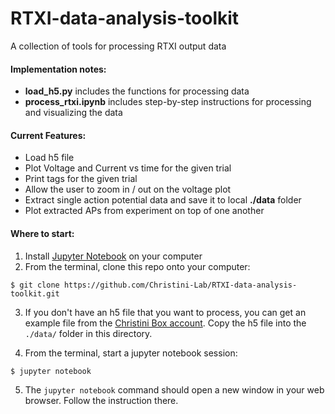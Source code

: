 # RTXI-data-analysis-toolkit
A collection of tools for processing RTXI output data

#### Implementation notes:
- **load_h5.py** includes the functions for processing data
- **process_rtxi.ipynb** includes step-by-step instructions for processing and visualizing the data

#### Current Features:
- Load h5 file
- Plot Voltage and Current vs time for the given trial
- Print tags for the given trial
- Allow the user to zoom in / out on the voltage plot
- Extract single action potential data and save it to local **./data** folder
- Plot extracted APs from experiment on top of one another

#### Where to start:

1. Install [Jupyter Notebook](https://jupyter.org/install) on your computer
2. From the terminal, clone this repo onto your computer:
```
$ git clone https://github.com/Christini-Lab/RTXI-data-analysis-toolkit.git
```
3. If you don't have an h5 file that you want to process, you can get an example file from the [Christini Box account](https://cornell.app.box.com/folder/78710760726). Copy the h5 file into the `./data/` folder in this directory.

4. From the terminal, start a jupyter notebook session:
```
$ jupyter notebook
```

5. The `jupyter notebook` command should open a new window in your web browser. Follow the instruction there.
